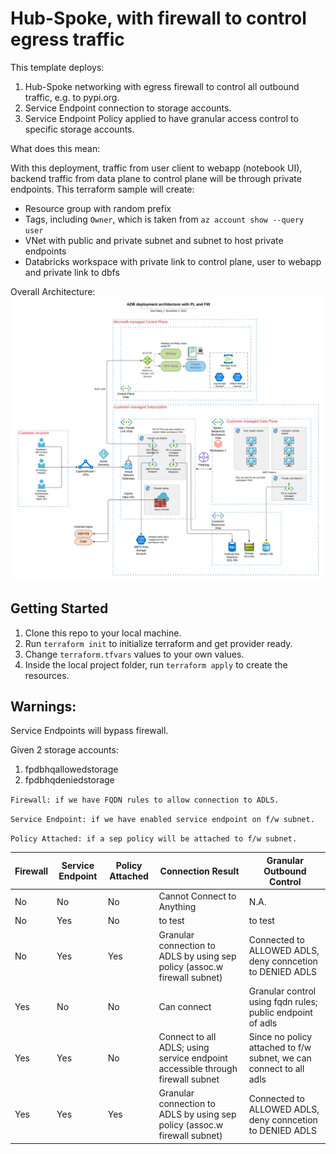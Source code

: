 # Hub-Spoke, with firewall to control egress traffic

This template deploys:
1. Hub-Spoke networking with egress firewall to control all outbound traffic, e.g. to pypi.org.
2. Service Endpoint connection to storage accounts.
3. Service Endpoint Policy applied to have granular access control to specific storage accounts.

What does this mean:

With this deployment, traffic from user client to webapp (notebook UI), backend traffic from data plane to control plane will be through private endpoints. This terraform sample will create:
* Resource group with random prefix
* Tags, including `Owner`, which is taken from `az account show --query user`
* VNet with public and private subnet and subnet to host private endpoints
* Databricks workspace with private link to control plane, user to webapp and private link to dbfs

Overall Architecture:
![alt text](../charts/adb-private-links.png?raw=true)


## Getting Started
1. Clone this repo to your local machine.
2. Run `terraform init` to initialize terraform and get provider ready.
3. Change `terraform.tfvars` values to your own values.
4. Inside the local project folder, run `terraform apply` to create the resources.

## Warnings:
Service Endpoints will bypass firewall.

Given 2 storage accounts: 
1. fpdbhqallowedstorage
2. fpdbhqdeniedstorage

`Firewall: if we have FQDN rules to allow connection to ADLS.`

`Service Endpoint: if we have enabled service endpoint on f/w subnet.`

`Policy Attached: if a sep policy will be attached to f/w subnet.`


| Firewall | Service Endpoint | Policy Attached | Connection Result                                                              | Granular Outbound Control                                          |
| -------- | ---------------- | --------------- | ------------------------------------------------------------------------------ | ------------------------------------------------------------------ |
| No       | No               | No              | Cannot Connect to Anything                                                     | N.A.                                                               |
| No       | Yes              | No              | to test                                                                        | to test                                                            |
| No       | Yes              | Yes             | Granular connection to ADLS by using sep policy (assoc.w firewall subnet)      | Connected to ALLOWED ADLS, deny conncetion to DENIED ADLS          |
| Yes      | No               | No              | Can connect                                                                    | Granular control using fqdn rules; public endpoint of adls         |
| Yes      | Yes              | No              | Connect to all ADLS; using service endpoint accessible through firewall subnet | Since no policy attached to f/w subnet, we can connect to all adls |
| Yes      | Yes              | Yes             | Granular connection to ADLS by using sep policy (assoc.w firewall subnet)      | Connected to ALLOWED ADLS, deny conncetion to DENIED ADLS          |
